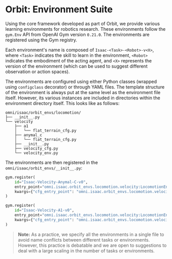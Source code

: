 # Orbit: Environment Suite

Using the core framework developed as part of Orbit, we provide various learning environments for robotics research.
These environments follow the `gym.Env` API from OpenAI Gym version `0.21.0`. The environments are registered using
the Gym registry.

Each environment's name is composed of `Isaac-<Task>-<Robot>-v<X>`, where `<Task>` indicates the skill to learn
in the environment, `<Robot>` indicates the embodiment of the acting agent, and `<X>` represents the version of
the environment (which can be used to suggest different observation or action spaces).

The environments are configured using either Python classes (wrapped using `configclass` decorator) or through
YAML files. The template structure of the environment is always put at the same level as the environment file
itself. However, its various instances are included in directories within the environment directory itself.
This looks like as follows:

```tree
omni/isaac/orbit_envs/locomotion/
├── __init__.py
└── velocity
    ├── a1
    │   └── flat_terrain_cfg.py
    ├── anymal_c
    │   └── flat_terrain_cfg.py
    ├── __init__.py
    ├── velocity_cfg.py
    └── velocity_env.py
```

The environments are then registered in the `omni/isaac/orbit_envs/__init__.py`:

```python
gym.register(
    id="Isaac-Velocity-Anymal-C-v0",
    entry_point="omni.isaac.orbit_envs.locomotion.velocity:LocomotionEnv",
    kwargs={"cfg_entry_point": "omni.isaac.orbit_envs.locomotion.velocity.anymal_c.flat_terrain_cfg:FlatTerrainCfg"},
)

gym.register(
    id="Isaac-Velocity-A1-v0",
    entry_point="omni.isaac.orbit_envs.locomotion.velocity:LocomotionEnv",
    kwargs={"cfg_entry_point": "omni.isaac.orbit_envs.locomotion.velocity.a1.flat_terrain_cfg:FlatTerrainCfg"},
)
```

> **Note:** As a practice, we specify all the environments in a single file to avoid name conflicts between different
> tasks or environments. However, this practice is debatable and we are open to suggestions to deal with a large
> scaling in the number of tasks or environments.
